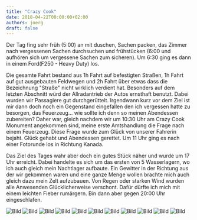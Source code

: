 ```yaml
---
title: "Crazy Cook"
date: 2018-04-22T00:00:00+02:00
authors: joerg
draft: false
---
```


Der Tag fing sehr früh (5:00) an mit duschen, Sachen packen, das Zimmer nach vergessenen Sachen durchsuchen und frühstücken (6:00 und aufhören sich um vergessene Sachen zum sicheren). Um 6:30 ging es dann in einem Ford(F250 - Heavy Duty) los. 

Die gesamte Fahrt bestand aus 1h Fahrt auf befestigten Straßen, 1h Fahrt auf gut ausgebauten Feldwegen und 2h Fahrt über etwas dass die Bezeichnung "Straße" nicht wirklich verdient hat. Besonders auf dem letzten Abschnitt würd der Allradantrieb der Autos ernsthaft benutzt. Dabei wurden wir Passagiere gut durchgerüttelt. Irgendwann kurz vor dem Ziel ist mir dann doch noch ein Gegenstand eingefallen den ich vergessen hatte zu besorgen, das Feuerzeug... wie sollte ich denn so meinen Abendessen zubereiten? Daher war, gleich nachdem wir um 10:30 Uhr am Crazy Cook Monument angekommen sind, meine erste Amtshandlung die Frage nach einem Feuerzeug. Diese Frage wurde zum Glück von unserer Fahrerin bejaht. Glück gehabt und Abendessen gerettet. Um 11 Uhr ging es nach einer Fotorunde los in Richtung Kanada. 

Das Ziel des Tages wahr aber doch ein gutes Stück näher und wurde um 17 Uhr erreicht. Dabei handelte es sich um das ersten von 5 Wasserlagern, wo ich auch gleich mein Nachtlager aufbaute. Ein Gewitter in der Richtung aus der wir gekommen waren und eine ganze Menge wollen brachte mich auch gleich dazu mein Zelt aufzubauen. Von Regen oder starken Wind wurden alle Anwesenden Glücklicherweise verschont. Dafür dürfte ich mich mit einem leichten Fieber rumärgern. Bin dann aber gegen 20:00 Uhr eingeschlafen.

![Bild](/images/OI000004.jpg "Bild")
![Bild](/images/OI000006.jpg "Bild")
![Bild](/images/OI000009.jpg "Bild")
![Bild](/images/OI000010.jpg "Bild")
![Bild](/images/OI000011.jpg "Bild")
![Bild](/images/OI000012.jpg "Bild")
![Bild](/images/OI000013.jpg "Bild")
![Bild](/images/OI000014.jpg "Bild")
![Bild](/images/OI000015.jpg "Bild")
![Bild](/images/OI000016.jpg "Bild")
![Bild](/images/OI000018.jpg "Bild")
